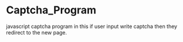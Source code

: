 # Captcha_Program
javascript captcha program in this if user input write captcha then they redirect to the new page.
